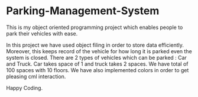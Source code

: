 # Parking-Management-System
This is my object oriented programming project which enables people to park their vehicles with ease.

In this project we have used object filing in order to store data efficiently. Moreover, this keeps record of the vehicle for how long it is parked even the system is closed.
There are 2 types of vehicles which can be parked : Car and Truck.
Car takes space of 1 and truck takes 2 spaces. We have total of 100 spaces with 10 floors.
We have also implemented colors in order to get pleasing cml interaction.

Happy Coding.

